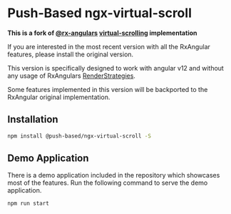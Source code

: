 # Push-Based ngx-virtual-scroll

**This is a fork of [@rx-angulars](https://github.com/rx-angular/rx-angular) [virtual-scrolling](https://www.rx-angular.io/docs/template/api/virtual-scrolling) implementation**

If you are interested in the most recent version with all the RxAngular features, please install the original version.

This version is specifically designed to work with angular v12 and without any usage of RxAngulars [RenderStrategies](https://www.rx-angular.io/docs/cdk/render-strategies).

Some features implemented in this version will be backported to the RxAngular original implementation.

## Installation

```bash
npm install @push-based/ngx-virtual-scroll -S
```

## Demo Application

There is a demo application included in the repository which showcases most of the features. Run the following command
to serve the demo application.

```bash
npm run start
```
